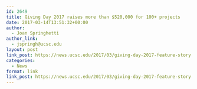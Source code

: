 ```yaml
---
id: 2649
title: Giving Day 2017 raises more than $520,000 for 100+ projects
date: 2017-03-14T13:51:32+00:00
author:
  - Joan Springhetti
author_link:
  - jspringh@ucsc.edu
layout: post
link_post: https://news.ucsc.edu/2017/03/giving-day-2017-feature-story.html
categories:
  - News
format: link
link_post: https://news.ucsc.edu/2017/03/giving-day-2017-feature-story.html
---
```

